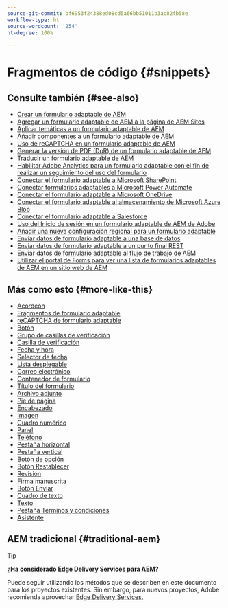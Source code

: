 ```yaml
---
source-git-commit: bf6953f24388ed08cd5a66bb51011b3ac82fb58e
workflow-type: ht
source-wordcount: '254'
ht-degree: 100%

---
```

# Fragmentos de código {#snippets}

<!--

## See Also {#see-also}

* [Create an AEM Adaptive Form](https://experienceleague.adobe.com/docs/experience-manager-cloud-service/content/forms/adaptive-forms-authoring/authoring-adaptive-forms-core-components/create-an-adaptive-form-on-forms-cs/creating-adaptive-form-core-components.html)
* [Add an AEM Adaptive Form to AEM Sites page](https://experienceleague.adobe.com/docs/experience-manager-cloud-service/content/forms/adaptive-forms-authoring/create-or-add-an-adaptive-form-to-aem-sites-page.html)
* [Apply themes to an AEM Adaptive Form](https://experienceleague.adobe.com/docs/experience-manager-cloud-service/content/forms/adaptive-forms-authoring/authoring-adaptive-forms-core-components/create-an-adaptive-form-on-forms-cs/using-themes-in-core-components.html)
* [Add components to an AEM Adaptive Form](/help/adaptive-forms/introduction.md#adaptive-forms-core-components-components)
* [Use reCAPTCHA in an AEM Adaptive Form](https://experienceleague.adobe.com/docs/experience-manager-cloud-service/content/forms/adaptive-forms-authoring/authoring-adaptive-forms-foundation-components/add-components-to-an-adaptive-form/captcha-adaptive-forms.html)
* [Generate PDF version (DoR) of an AEM Adaptive Form](https://experienceleague.adobe.com/docs/experience-manager-cloud-service/content/forms/adaptive-forms-authoring/authoring-adaptive-forms-core-components/create-an-adaptive-form-on-forms-cs/generate-document-of-record-core-components.html)
* [Translate an AEM Adaptive Form](https://experienceleague.adobe.com/docs/experience-manager-cloud-service/content/forms/adaptive-forms-authoring/authoring-adaptive-forms-core-components/create-an-adaptive-form-on-forms-cs/using-aem-translation-workflow-to-localize-adaptive-forms-core-components.html)
* [Enable Adobe Analytics for an Adaptive Form to track form usage](https://experienceleague.adobe.com/docs/experience-manager-cloud-service/content/forms/integrate/services/enable-adobe-analytics-adaptive-form-using-experience-cloud-setup-automation.html)
* [Connect Adaptive Form to Microsoft SharePoint](https://experienceleague.adobe.com/docs/experience-manager-cloud-service/content/forms/adaptive-forms-authoring/authoring-adaptive-forms-core-components/create-an-adaptive-form-on-forms-cs/configure-submit-actions-core-components.html#create-sharepoint-configuration)
* [Connect Adaptive Form to Microsoft Power Automate](https://experienceleague.adobe.com/docs/experience-manager-cloud-service/content/forms/adaptive-forms-authoring/authoring-adaptive-forms-core-components/create-an-adaptive-form-on-forms-cs/configure-submit-actions-core-components.html#microsoft-power-automate)
* [Connect Adaptive Form to Microsoft OneDrive](https://experienceleague.adobe.com/docs/experience-manager-cloud-service/content/forms/adaptive-forms-authoring/authoring-adaptive-forms-core-components/create-an-adaptive-form-on-forms-cs/configure-submit-actions-core-components.html#submit-to-onedrive)
* [Connect Adaptive Form to Microsoft Azure Blob Storage](https://experienceleague.adobe.com/docs/experience-manager-cloud-service/content/forms/adaptive-forms-authoring/authoring-adaptive-forms-core-components/create-an-adaptive-form-on-forms-cs/configure-submit-actions-core-components.html#submit-to-azure-blob-storage)
* [Connect Adaptive Form to Salesforce](https://experienceleague.adobe.com/docs/experience-manager-cloud-service/content/forms/integrate/use-form-data-model/oauth2-client-credentials-flow-for-server-to-server-integration.html)
* [Use Adobe Sign in an AEM Adaptive Form](https://experienceleague.adobe.com/docs/experience-manager-cloud-service/content/forms/adaptive-forms-authoring/authoring-adaptive-forms-foundation-components/use-adobe-sign/working-with-adobe-sign.html)
* [Add a new locale for an Adaptive Form](https://experienceleague.adobe.com/docs/experience-manager-cloud-service/content/forms/adaptive-forms-authoring/authoring-adaptive-forms-core-components/create-an-adaptive-form-on-forms-cs/supporting-new-language-localization-core-components.html)
* [Send Adaptive Form data to a database](https://experienceleague.adobe.com/docs/experience-manager-cloud-service/content/forms/integrate/use-form-data-model/data-integration.html)
* [Send Adaptive Form data to a REST endpoint](https://experienceleague.adobe.com/docs/experience-manager-cloud-service/content/forms/adaptive-forms-authoring/authoring-adaptive-forms-core-components/create-an-adaptive-form-on-forms-cs/configure-submit-actions-core-components.html#submit-to-rest-endpoint)
* [Send Adaptive Form data to AEM Workflow](https://experienceleague.adobe.com/docs/experience-manager-cloud-service/content/forms/adaptive-forms-authoring/authoring-adaptive-forms-core-components/create-an-adaptive-form-on-forms-cs/configure-submit-actions-core-components.html#invoke-an-aem-workflow)
* [Use Forms Portal to list AEM Adaptive Forms on an AEM website](https://experienceleague.adobe.com/docs/experience-manager-cloud-service/content/forms/adaptive-forms-authoring/authoring-adaptive-forms-foundation-components/configure-forms-portal.html)
-->

## Consulte también {#see-also}

- [Crear un formulario adaptable de AEM](https://experienceleague.adobe.com/docs/experience-manager-cloud-service/content/forms/adaptive-forms-authoring/authoring-adaptive-forms-core-components/create-an-adaptive-form-on-forms-cs/creating-adaptive-form-core-components.html?lang=es)
- [Agregar un formulario adaptable de AEM a la página de AEM Sites](https://experienceleague.adobe.com/docs/experience-manager-cloud-service/content/forms/adaptive-forms-authoring/create-or-add-an-adaptive-form-to-aem-sites-page.html?lang=es)
- [Aplicar temáticas a un formulario adaptable de AEM](https://experienceleague.adobe.com/docs/experience-manager-cloud-service/content/forms/adaptive-forms-authoring/authoring-adaptive-forms-core-components/create-an-adaptive-form-on-forms-cs/using-themes-in-core-components.html?lang=es)
- [Añadir componentes a un formulario adaptable de AEM](/help/adaptive-forms/introduction.md#adaptive-forms-core-components-components)
- [Uso de reCAPTCHA en un formulario adaptable de AEM](https://experienceleague.adobe.com/docs/experience-manager-cloud-service/content/forms/adaptive-forms-authoring/authoring-adaptive-forms-foundation-components/add-components-to-an-adaptive-form/captcha-adaptive-forms.html?lang=es)
- [Generar la versión de PDF (DoR) de un formulario adaptable de AEM](https://experienceleague.adobe.com/docs/experience-manager-cloud-service/content/forms/adaptive-forms-authoring/authoring-adaptive-forms-core-components/create-an-adaptive-form-on-forms-cs/generate-document-of-record-core-components.html?lang=es)
- [Traducir un formulario adaptable de AEM](https://experienceleague.adobe.com/docs/experience-manager-cloud-service/content/forms/adaptive-forms-authoring/authoring-adaptive-forms-core-components/create-an-adaptive-form-on-forms-cs/using-aem-translation-workflow-to-localize-adaptive-forms-core-components.html?lang=es)
- [Habilitar Adobe Analytics para un formulario adaptable con el fin de realizar un seguimiento del uso del formulario](https://experienceleague.adobe.com/docs/experience-manager-cloud-service/content/forms/integrate/services/enable-adobe-analytics-adaptive-form-using-experience-cloud-setup-automation.html?lang=es)
- [Conectar el formulario adaptable a Microsoft SharePoint](https://experienceleague.adobe.com/docs/experience-manager-cloud-service/content/forms/adaptive-forms-authoring/authoring-adaptive-forms-core-components/create-an-adaptive-form-on-forms-cs/configure-submit-actions-core-components.html?lang=es#create-sharepoint-configuration)
- [Conectar formularios adaptables a Microsoft Power Automate](https://experienceleague.adobe.com/docs/experience-manager-cloud-service/content/forms/adaptive-forms-authoring/authoring-adaptive-forms-core-components/create-an-adaptive-form-on-forms-cs/configure-submit-actions-core-components.html?lang=es#microsoft-power-automate)
- [Conectar el formulario adaptable a Microsoft OneDrive](https://experienceleague.adobe.com/docs/experience-manager-cloud-service/content/forms/adaptive-forms-authoring/authoring-adaptive-forms-core-components/create-an-adaptive-form-on-forms-cs/configure-submit-actions-core-components.html?lang=es#submit-to-onedrive)
- [Conectar el formulario adaptable al almacenamiento de Microsoft Azure Blob](https://experienceleague.adobe.com/docs/experience-manager-cloud-service/content/forms/adaptive-forms-authoring/authoring-adaptive-forms-core-components/create-an-adaptive-form-on-forms-cs/configure-submit-actions-core-components.html?lang=es#submit-to-azure-blob-storage)
- [Conectar el formulario adaptable a Salesforce](https://experienceleague.adobe.com/docs/experience-manager-cloud-service/content/forms/integrate/use-form-data-model/oauth2-client-credentials-flow-for-server-to-server-integration.html?lang=es)
- [Uso del Inicio de sesión en un formulario adaptable de AEM de Adobe](https://experienceleague.adobe.com/docs/experience-manager-cloud-service/content/forms/adaptive-forms-authoring/authoring-adaptive-forms-foundation-components/use-adobe-sign/working-with-adobe-sign.html?lang=es)
- [Añadir una nueva configuración regional para un formulario adaptable](https://experienceleague.adobe.com/docs/experience-manager-cloud-service/content/forms/adaptive-forms-authoring/authoring-adaptive-forms-core-components/create-an-adaptive-form-on-forms-cs/supporting-new-language-localization-core-components.html?lang=es)
- [Enviar datos de formulario adaptable a una base de datos](https://experienceleague.adobe.com/docs/experience-manager-cloud-service/content/forms/integrate/use-form-data-model/data-integration.html?lang=es)
- [Enviar datos de formulario adaptable a un punto final REST](https://experienceleague.adobe.com/docs/experience-manager-cloud-service/content/forms/adaptive-forms-authoring/authoring-adaptive-forms-core-components/create-an-adaptive-form-on-forms-cs/configure-submit-actions-core-components.html?lang=es#submit-to-rest-endpoint)
- [Enviar datos de formulario adaptable al flujo de trabajo de AEM](https://experienceleague.adobe.com/docs/experience-manager-cloud-service/content/forms/adaptive-forms-authoring/authoring-adaptive-forms-core-components/create-an-adaptive-form-on-forms-cs/configure-submit-actions-core-components.html?lang=es#invoke-an-aem-workflow)
- [Utilizar el portal de Forms para ver una lista de formularios adaptables de AEM en un sitio web de AEM](https://experienceleague.adobe.com/docs/experience-manager-cloud-service/content/forms/adaptive-forms-authoring/authoring-adaptive-forms-foundation-components/configure-forms-portal.html?lang=es)

## Más como esto {#more-like-this}

- [Acordeón](/help/adaptive-forms/components/accordion.md)
- [Fragmentos de formulario adaptable](/help/adaptive-forms/components/adaptive-form-fragment.md)
- [reCAPTCHA de formulario adaptable](/help/adaptive-forms/components/adaptive-form-recaptcha.md)
- [Botón](/help/adaptive-forms/components/button.md)
- [Grupo de casillas de verificación](/help/adaptive-forms/components/checkbox-group.md)
- [Casilla de verificación](/help/adaptive-forms/components/checkbox.md)
- [Fecha y hora](/help/adaptive-forms/components/date-time-component.md)
- [Selector de fecha](/help/adaptive-forms/components/date-picker.md)
- [Lista desplegable](/help/adaptive-forms/components/drop-down-list.md)
- [Correo electrónico](/help/adaptive-forms/components/email.md)
- [Contenedor de formulario](/help/adaptive-forms/components/form-container.md)
- [Título del formulario](/help/adaptive-forms/components/form-title.md)
- [Archivo adjunto](/help/adaptive-forms/components/file-attachment.md)
- [Pie de página](/help/adaptive-forms/components/footer.md)
- [Encabezado](/help/adaptive-forms/components/header.md)
- [Imagen](/help/adaptive-forms/components/image.md)
- [Cuadro numérico](/help/adaptive-forms/components/numeric-box.md)
  <!--- [Password Box](/help/adaptive-forms/components/password-box.md)-->
- [Panel](/help/adaptive-forms/components/panel.md)
- [Teléfono](/help/adaptive-forms/components/phone.md)
- [Pestaña horizontal](/help/adaptive-forms/components/horizontal-tabs.md)
- [Pestaña vertical](/help/adaptive-forms/components/vertical-tabs.md)
- [Botón de opción](/help/adaptive-forms/components/radio-button.md)
- [Botón Restablecer](/help/adaptive-forms/components/reset-button.md)
- [Revisión](/help/adaptive-forms/components/review.md)
- [Firma manuscrita](/help/adaptive-forms/components/scribble-signature.md)
- [Botón Enviar](/help/adaptive-forms/components/submit-button.md)
- [Cuadro de texto](/help/adaptive-forms/components/text-box.md)
- [Texto](/help/adaptive-forms/components/text.md)
- [Pestaña Términos y condiciones](/help/adaptive-forms/components/terms-and-conditions.md)
- [Asistente](/help/adaptive-forms/components/wizard.md)

## AEM tradicional {#traditional-aem}

>[!TIP]
>
>**¿Ha considerado Edge Delivery Services para AEM?**
>
>Puede seguir utilizando los métodos que se describen en este documento para los proyectos existentes. Sin embargo, para nuevos proyectos, Adobe recomienda aprovechar [Edge Delivery Services.](https://experienceleague.adobe.com/es/docs/experience-manager-cloud-service/content/edge-delivery/overview)
